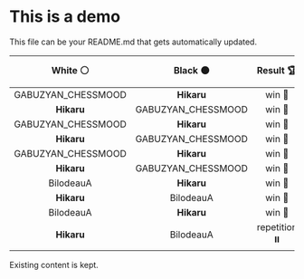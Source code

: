 # This is a demo

This file can be your README.md that gets automatically updated.

<!--START_SECTION:chessStats-->
<!-- Automatically generated with https://github.com/Balastrong/chess-stats-action -->

| White ⚪ | Black ⚫ | Result 🏆 | Date 📅 | Position 🗺️ |
|:---:|:---:|:---:|:---:|:---:|
| GABUZYAN_CHESSMOOD | **Hikaru** | win 🥇 | 5/3/2023 | <a href="http://www.ee.unb.ca/cgi-bin/tervo/fen.pl?select=7r/1Q3p2/2p1pkp1/p7/P1R2P2/1P3RKP/3r2P1/6q1 w - -">Link</a> |
| **Hikaru** | GABUZYAN_CHESSMOOD | win 🥇 | 5/3/2023 | <a href="http://www.ee.unb.ca/cgi-bin/tervo/fen.pl?select=2R2bk1/p4p2/1p2n2B/3r4/1P1p3N/3P2P1/P2K1P1P/8 b - -">Link</a> |
| GABUZYAN_CHESSMOOD | **Hikaru** | win 🥇 | 5/3/2023 | <a href="http://www.ee.unb.ca/cgi-bin/tervo/fen.pl?select=8/6K1/8/8/8/5r2/5k2/8 w - -">Link</a> |
| **Hikaru** | GABUZYAN_CHESSMOOD | win 🥇 | 5/3/2023 | <a href="http://www.ee.unb.ca/cgi-bin/tervo/fen.pl?select=r4N2/1bk1n2p/pp1p4/8/P2p4/BP1B1R2/2PP1K1P/7R b - -">Link</a> |
| GABUZYAN_CHESSMOOD | **Hikaru** | win 🥇 | 5/3/2023 | <a href="http://www.ee.unb.ca/cgi-bin/tervo/fen.pl?select=6kb/pr1n3p/5ppP/3P4/6N1/6R1/P4RP1/Bq2rQ1K w - -">Link</a> |
| **Hikaru** | GABUZYAN_CHESSMOOD | win 🥇 | 5/3/2023 | <a href="http://www.ee.unb.ca/cgi-bin/tervo/fen.pl?select=3rr2k/5p1p/1p3n2/2p3pb/P1Np4/3P2P1/1PP2PBP/R3R1K1 b - -">Link</a> |
| BilodeauA | **Hikaru** | win 🥇 | 5/3/2023 | <a href="http://www.ee.unb.ca/cgi-bin/tervo/fen.pl?select=r3k2r/2qnnpp1/p1p1p3/3pP1Pp/3P1N1P/2p1QP2/PPP5/1K1R3R w kq -">Link</a> |
| **Hikaru** | BilodeauA | win 🥇 | 5/3/2023 | <a href="http://www.ee.unb.ca/cgi-bin/tervo/fen.pl?select=2R5/5r1k/1p2p1pp/4P3/3qQn2/6BP/2B3PK/8 b - -">Link</a> |
| BilodeauA | **Hikaru** | win 🥇 | 5/3/2023 | <a href="http://www.ee.unb.ca/cgi-bin/tervo/fen.pl?select=2r5/5pk1/4n1p1/1Q2PnPp/p4P1P/P1P1p3/1P1rN3/2K2R2 w - -">Link</a> |
| **Hikaru** | BilodeauA | repetition ⏸️ | 5/3/2023 | <a href="http://www.ee.unb.ca/cgi-bin/tervo/fen.pl?select=8/1pR3p1/4pb1k/8/1P1p4/5P1Q/rq3P1P/6K1 b - -">Link</a> |

<!--END_SECTION:chessStats-->

Existing content is kept.
